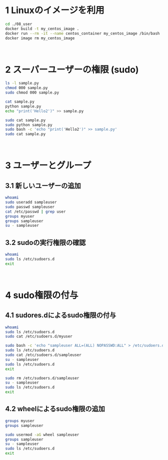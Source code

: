 # 1 Linuxのイメージを利用

```sh
cd ./08_user
docker build -t my_centos_image .
docker run --rm -it --name centos_container my_centos_image /bin/bash
docker image rm my_centos_image
```

<br>

# 2 スーパーユーザーの権限 (sudo)

```bash
ls -l sample.py
chmod 000 sample.py
sudo chmod 000 sample.py
```

```bash
cat sample.py
python sample.py
echo "print('Hello2')" >> sample.py
```

```bash
sudo cat sample.py
sudo python sample.py
sudo bash -c 'echo "print('Hello2')" >> sample.py'
sudo cat sample.py
```

<br>

# 3 ユーザーとグループ

## 3.1 新しいユーザーの追加


```bash
whoami
sudo useradd sampleuser
sudo passwd sampleuser
cat /etc/passwd | grep user
groups myuser
groups sampleuser
su - sampleuser
```

## 3.2 sudoの実行権限の確認

```bash
whoami
sudo ls /etc/sudoers.d
exit
```

<br>

# 4 sudo権限の付与

## 4.1 sudores.dによるsudo権限の付与

```bash
whoami
sudo ls /etc/sudoers.d
sudo cat /etc/sudoers.d/myuser
```

```bash
sudo bash -c 'echo "sampleuser ALL=(ALL) NOPASSWD:ALL" > /etc/sudoers.d/sampleuser'
sudo ls /etc/sudoers.d
sudo cat /etc/sudoers.d/sampleuser
su - sampleuser
sudo ls /etc/sudoers.d
exit
```

```bash
sudo rm /etc/sudoers.d/sampleuser
su - sampleuser
sudo ls /etc/sudoers.d
exit
```

## 4.2 wheelによるsudo権限の追加

```bash
groups myuser
groups sampleuser
```

```bash
sudo usermod -aG wheel sampleuser
groups sampleuser
su - sampleuser
sudo ls /etc/sudoers.d
exit
```